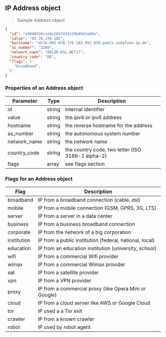## IP Address object

> Sample Address object

```json
{
  "id": "e90d9f20cce9c203f439129b0943a8bb",
  "value": "92.78.176.182",
  "hostname": "dslb-092-078-176-182.092.078.pools.vodafone-ip.de",
  "as_number": "3209",
  "network_name": "ARCOR-DSL-NET17",
  "country_code": "DE",
  "flags": [
    "broadband",
  ]
}
```

### Properties of an Address object

Parameter    | Type   | Description
----------   | ------ | --------------------------------------------------------
id           | string | internal identifier
value        | string | the ipv4 or ipv6 address
hostname     | string | the reverse hostname for the address
as_number    | string | the autonomous system number
network_name | string | the network name
country_code | string | the country code, two letter (ISO 3166-1 alpha-2)
flags        | array  | see flags section

### Flags for an Address object

Flag            | Description
--------------- | --------------------------------------------------------
broadband       | IP from a broadband connection (cable, dsl)
mobile          | IP from a mobile connection (GSM, GPRS, 3G, LTS)
server          | IP from a server in a data center
business        | IP from a business broadband connection
corporate       | IP from the network of a big corporation
institution     | IP from a public institution (federal, national, local)
education       | IP from an education institution (university, school)
wifi            | IP from a commercial Wifi provider
wimax           | IP from a commercial Wimax provider
sat             | IP from a satellite provider
vpn             | IP from a VPN provider
proxy           | IP from a commercial proxy (like Opera Mini or Google)
cloud           | IP from a cloud server like AWS or Google Cloud
tor             | IP used a a Tor exit
crawler         | IP from a known crawler
robot           | IP used by robot agent

